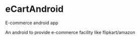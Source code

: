 # eCartAndroid
E-commerce android app

An android to provide e-commerce facility like flipkart/amazon

